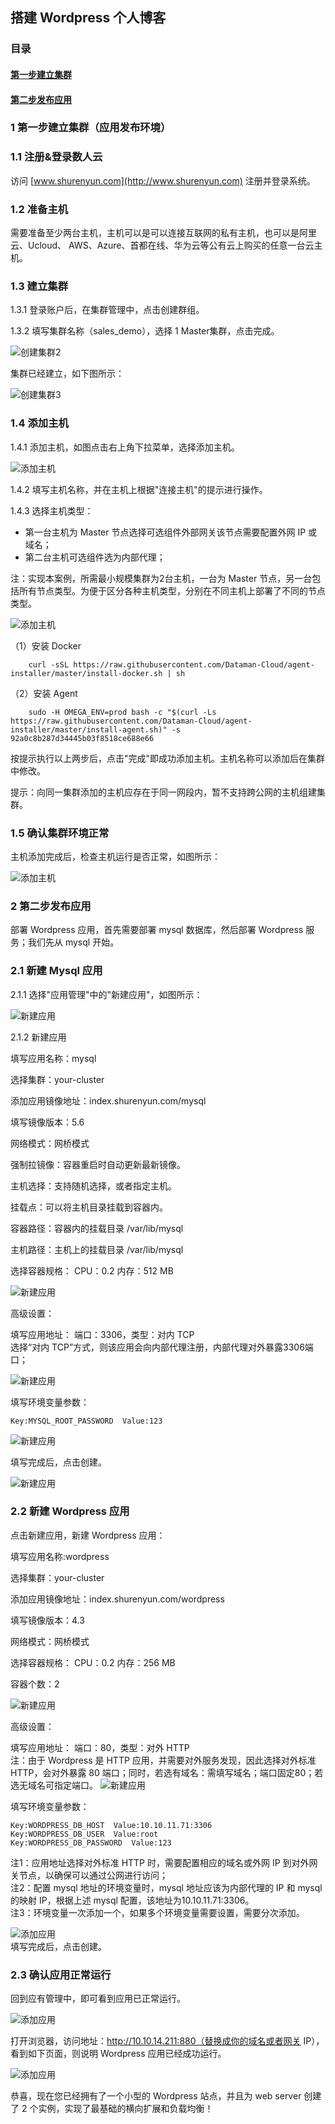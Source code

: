 ## 搭建 Wordpress 个人博客
### 目录
#### [第一步建立集群](#step1)
#### [第二步发布应用](#step2)

<h3 id="step1">1 第一步建立集群（应用发布环境）</h3>

### 1.1 注册&登录数人云

访问 [www.shurenyun.com](http://www.shurenyun.com) 注册并登录系统。

### 1.2 准备主机

需要准备至少两台主机，主机可以是可以连接互联网的私有主机，也可以是阿里云、Ucloud、
AWS、Azure、首都在线、华为云等公有云上购买的任意一台云主机。

### 1.3 建立集群

1.3.1 登录账户后，在集群管理中，点击创建群组。  

1.3.2 填写集群名称（sales_demo），选择 1 Master集群，点击完成。


![创建集群2](create-cluster2.png)

集群已经建立，如下图所示：

![创建集群3](create-cluster3.png)

### 1.4 添加主机

1.4.1 添加主机，如图点击右上角下拉菜单，选择添加主机。

![添加主机](add-host.png)

1.4.2 填写主机名称，并在主机上根据"连接主机"的提示进行操作。   

1.4.3 选择主机类型：
  
  * 第一台主机为 Master 节点选择可选组件外部网关该节点需要配置外网 IP 或域名；
  * 第二台主机可选组件选为内部代理；
  
  
注：实现本案例，所需最小规模集群为2台主机，一台为 Master 节点，另一台包括所有节点类型。为便于区分各种主机类型，分别在不同主机上部署了不同的节点类型。  

![添加主机](adagent1.png)

（1）安装 Docker

        curl -sSL https://raw.githubusercontent.com/Dataman-Cloud/agent-installer/master/install-docker.sh | sh	

（2）安装 Agent

	    sudo -H OMEGA_ENV=prod bash -c "$(curl -Ls https://raw.githubusercontent.com/Dataman-Cloud/agent-installer/master/install-agent.sh)" -s 92a0c8b287d34445b03f8518ce688e66

按提示执行以上两步后，点击"完成"即成功添加主机。主机名称可以添加后在集群中修改。

提示：向同一集群添加的主机应存在于同一网段内，暂不支持跨公网的主机组建集群。

### 1.5 确认集群环境正常

主机添加完成后，检查主机运行是否正常，如图所示：

![添加主机](addhost1.png)

<h3 id="step2">2 第二步发布应用</h3>  
部署 Wordpress 应用，首先需要部署 mysql 数据库，然后部署 Wordpress 服务；我们先从 mysql 开始。  

### 2.1 新建 Mysql 应用

2.1.1 选择"应用管理"中的"新建应用"，如图所示：  

![新建应用](add-mysql.png)  

2.1.2 新建应用  

填写应用名称：mysql  

选择集群：your-cluster  

添加应用镜像地址：index.shurenyun.com/mysql  

填写镜像版本：5.6   

网络模式：网桥模式

强制拉镜像：容器重启时自动更新最新镜像。

主机选择：支持随机选择，或者指定主机。
 
挂载点：可以将主机目录挂载到容器内。

容器路径：容器内的挂载目录  /var/lib/mysql

主机路径：主机上的挂载目录  /var/lib/mysql

选择容器规格： CPU：0.2   内存：512 MB  

![新建应用](addmysql001.png)  

高级设置：  

填写应用地址：  端口：3306，类型：对内 TCP  
选择“对内 TCP”方式，则该应用会向内部代理注册，内部代理对外暴露3306端口；

![新建应用](addport1.png) 

填写环境变量参数：

```Key:MYSQL_ROOT_PASSWORD  Value:123```  

![新建应用](addmysql002.png)
  
填写完成后，点击创建。  

![新建应用](addbuild.png)

### 2.2 新建 Wordpress 应用  

点击新建应用，新建 Wordpress 应用：  

填写应用名称:wordpress  

选择集群：your-cluster  

添加应用镜像地址：index.shurenyun.com/wordpress  

填写镜像版本：4.3   

网络模式：网桥模式

选择容器规格：  CPU：0.2   内存：256 MB  

容器个数：2  

![新建应用](addword01.png)  

高级设置：  

填写应用地址：  端口：80，类型：对外 HTTP  
注：由于 Wordpress 是 HTTP 应用，并需要对外服务发现，因此选择对外标准 HTTP，会对外暴露 80 端口；同时，若选有域名：需填写域名；端口固定80；若选无域名可指定端口。 
![新建应用](addwport.png) 

填写环境变量参数：  
```
Key:WORDPRESS_DB_HOST  Value:10.10.11.71:3306  
Key:WORDPRESS_DB_USER  Value:root
Key:WORDPRESS_DB_PASSWORD  Value:123
```  
注1：应用地址选择对外标准 HTTP 时，需要配置相应的域名或外网 IP 到对外网关节点，以确保可以通过公网进行访问；  
注2：配置 mysql 地址的环境变量时，mysql 地址应该为内部代理的 IP 和 mysql 的映射 IP，根据上述 mysql 配置，该地址为10.10.11.71:3306。       
注3：环境变量一次添加一个，如果多个环境变量需要设置，需要分次添加。

![添加应用](addword3.png)  
填写完成后，点击创建。

### 2.3 确认应用正常运行

回到应有管理中，即可看到应用已正常运行。

![添加应用](addlist.png)  

打开浏览器，访问地址：http://10.10.14.211:880（替换成你的域名或者网关 IP），看到如下页面，则说明 Wordpress 应用已经成功运行。  

![添加应用](wordpress.png)

恭喜，现在您已经拥有了一个小型的 Wordpress 站点，并且为 web server 创建了 2 个实例，实现了最基础的横向扩展和负载均衡！
